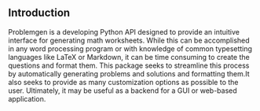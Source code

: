 ## Introduction 

Problemgen is a developing Python API designed to provide an intuitive interface for generating math worksheets. While this can be accomplished in any word processing program or with knowledge of common typesetting languages like LaTeX or Markdown, it can be time consuming to create the questions and format them. This package seeks to streamline this process by automatically generating problems and solutions and formatting them.It also seeks to provide as many customization options as possible to the user. Ultimately, it may be useful as a backend for a GUI or web-based application.

